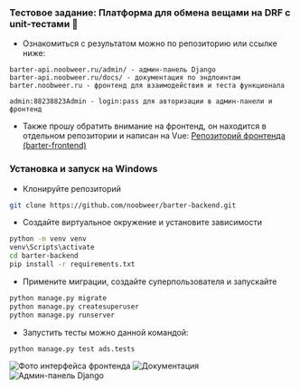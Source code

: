 ### Тестовое задание: Платформа для обмена вещами на DRF с unit-тестами 🚀

- Ознакомиться с результатом можно по репозиторию или ссылке ниже:
```
barter-api.noobweer.ru/admin/ - админ-панель Django
barter-api.noobweer.ru/docs/ - документация по эндпоинтам
barter.noobweer.ru - фронтенд для взаимодействия и теста функционала
```
```
admin:88238823Admin - login:pass для авторизации в админ-панели и фронтенд
```

- Также прошу обратить внимание на фронтенд, он находится в отдельном репозитории и написан на Vue:
[Репозиторий фронтенда (barter-frontend)](https://github.com/noobweer/barter-frontend)

### **Установка и запуск на Windows**
- Клонируйте репозиторий
```bash
git clone https://github.com/noobweer/barter-backend.git
```
- Создайте виртуальное окружение и установите зависимости
```bash
python -m venv venv
venv\Scripts\activate
cd barter-backend
pip install -r requirements.txt
```
- Примените миграции, создайте суперпользователя и запускайте
```bash
python manage.py migrate
python manage.py createsuperuser
python manage.py runserver
```
- Запустить тесты можно данной командой:
```bash
python manage.py test ads.tests
```

![Фото интерфейса фронтенда](https://i.imgur.com/f3tzOhs.png)
![Документация](https://i.imgur.com/9qBoNAo.png)
![Админ-панель Django](https://i.imgur.com/wd0zlzD.png)
